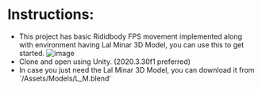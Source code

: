 # Instructions:
* This project has basic Rididbody FPS movement implemented along with environment having Lal Minar 3D Model, you can use this to get started.
![image](https://user-images.githubusercontent.com/58925008/232092204-57ac1a70-d31f-40de-830d-8fe41d920440.png)
* Clone and open using Unity. (2020.3.30f1 preferred)
* In case you just need the Lal Minar 3D Model, you can download it from `/Assets/Models/L_M.blend'
 
